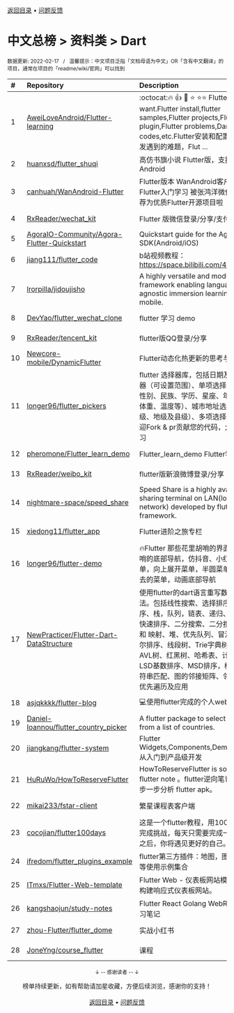 <a href="https://github.com/GrowingGit/GitHub-Chinese-Top-Charts#github中文排行榜">返回目录</a> • <a href="/content/docs/feedback.md">问题反馈</a>

# 中文总榜 > 资料类 > Dart
<sub>数据更新: 2022-02-17&nbsp;&nbsp;&nbsp;/&nbsp;&nbsp;&nbsp;温馨提示：中文项目泛指「文档母语为中文」OR「含有中文翻译」的项目，通常在项目的「readme/wiki/官网」可以找到</sub>

|#|Repository|Description|Stars|Updated|
|:-|:-|:-|:-|:-|
|1|[AweiLoveAndroid/Flutter-learning](https://github.com/AweiLoveAndroid/Flutter-learning)|:octocat::fire: :+1:  :star2:  :star: :star::star: Flutter all you want.Flutter install,flutter samples,Flutter projects,Flutter plugin,Flutter problems,Dart codes,etc.Flutter安装和配置，Flutter开发遇到的难题，Flut ...|4964|2022-02-12|
|2|[huanxsd/flutter_shuqi](https://github.com/huanxsd/flutter_shuqi)|高仿书旗小说 Flutter版，支持iOS、Android|2323|2021-12-03|
|3|[canhuah/WanAndroid-Flutter](https://github.com/canhuah/WanAndroid-Flutter)|Flutter版本 WanAndroid客户端  适合Flutter入门学习 被张鸿洋微信公众号推荐为优质Flutter开源项目啦|609|2021-12-17|
|4|[RxReader/wechat_kit](https://github.com/RxReader/wechat_kit)|Flutter 版微信登录/分享/支付 SDK|493|2022-02-10|
|5|[AgoraIO-Community/Agora-Flutter-Quickstart](https://github.com/AgoraIO-Community/Agora-Flutter-Quickstart)|Quickstart guide for the Agora Flutter SDK(Android/iOS)|489|2021-10-14|
|6|[jiang111/flutter_code](https://github.com/jiang111/flutter_code)|b站视频教程： https://space.bilibili.com/480410119/ |250|2021-10-25|
|7|[lrorpilla/jidoujisho](https://github.com/lrorpilla/jidoujisho)|A highly versatile and modular framework enabling language-agnostic immersion learning on mobile.|242|2022-02-05|
|8|[DevYao/flutter_wechat_clone](https://github.com/DevYao/flutter_wechat_clone)|flutter 学习 demo|218|2021-09-24|
|9|[RxReader/tencent_kit](https://github.com/RxReader/tencent_kit)|flutter版QQ登录/分享|171|2022-02-10|
|10|[Newcore-mobile/DynamicFlutter](https://github.com/Newcore-mobile/DynamicFlutter)|Flutter动态化热更新的思考与实践|147|2021-12-22|
|11|[longer96/flutter_pickers](https://github.com/longer96/flutter_pickers)|flutter 选择器库，包括日期及时间选择器（可设置范围）、单项选择器（可用于性别、民族、学历、星座、年龄、身高、体重、温度等）、城市地址选择器（分省级、地级及县级）、多项选择器等…… 欢迎Fork & pr贡献您的代码，大家共同学习|141|2022-02-03|
|12|[pheromone/Flutter_learn_demo](https://github.com/pheromone/Flutter_learn_demo)|Flutter_learn_demo  Flutter学习历程|107|2022-02-14|
|13|[RxReader/weibo_kit](https://github.com/RxReader/weibo_kit)|flutter版新浪微博登录/分享|82|2022-02-10|
|14|[nightmare-space/speed_share](https://github.com/nightmare-space/speed_share)|Speed Share is a highly available file sharing terminal on LAN(local area network) developed by flutter framework.|78|2022-01-07|
|15|[xiedong11/flutter_app](https://github.com/xiedong11/flutter_app)|Flutter进阶之旅专栏|76|2022-01-27|
|16|[longer96/flutter-demo](https://github.com/longer96/flutter-demo)|🔥Flutter 那些花里胡哨的界面🔥，花里胡哨的底部导航，仿抖音、小红书底部菜单，向上展开菜单，半圆菜单，中间凹进去的菜单，动画底部导航|75|2021-10-14|
|17|[NewPracticer/Flutter-Dart-DataStructure](https://github.com/NewPracticer/Flutter-Dart-DataStructure)|使用flutter的dart语言重写数据结构与算法。包括线性搜索、选择排序、插入排序、栈，队列，链表、递归、归并排序、快速排序、二分搜索、二分搜索树、集合 和 映射、堆、优先队列、冒泡排序、希尔排序、线段树、Trie字典树、并查集、AVL树、红黑树、哈希表、计数排序、LSD基数排序、MSD排序，桶排序、字符串匹配、图的邻接矩阵、邻接表，深度优先遍历及应用|65|2021-09-24|
|18|[asjqkkkk/flutter-blog](https://github.com/asjqkkkk/flutter-blog)|💻使用flutter完成的个人web博客.|46|2022-02-04|
|19|[Daniel-Ioannou/flutter_country_picker](https://github.com/Daniel-Ioannou/flutter_country_picker)|A flutter package to select a country from a list of countries.|37|2022-02-01|
|20|[jiangkang/flutter-system](https://github.com/jiangkang/flutter-system)|Flutter Widgets,Components,Demos,Pages:从入门到产品级开发|24|2021-12-25|
|21|[HuRuWo/HowToReserveFlutter](https://github.com/HuRuWo/HowToReserveFlutter)|HowToReserveFlutter is some  reverse flutter note 。flutter逆向笔记，如何一步一步分析 flutter apk。|16|2022-01-22|
|22|[mikai233/fstar-client](https://github.com/mikai233/fstar-client)|繁星课程表客户端|16|2022-01-02|
|23|[cocojian/flutter100days](https://github.com/cocojian/flutter100days)|这是一个flutter教程，用100天的时间来完成挑战，每天只需要完成一课，100天之后，你将遇见更好的自己。|8|2021-11-24|
|24|[ifredom/flutter_plugins_example](https://github.com/ifredom/flutter_plugins_example)|flutter第三方插件：地图，图表，蓝牙，等使用示例集合|7|2022-01-20|
|25|[ITmxs/Flutter-Web-template](https://github.com/ITmxs/Flutter-Web-template)|Flutter Web - 仪表板网站模板教你如何构建响应式仪表板网站。|6|2022-02-09|
|26|[kangshaojun/study-notes](https://github.com/kangshaojun/study-notes)|Flutter React Golang WebRTC等技术学习笔记|6|2022-01-30|
|27|[zhou-Flutter/flutter_dome](https://github.com/zhou-Flutter/flutter_dome)|实战小红书|6|2021-10-31|
|28|[JoneYng/course_flutter](https://github.com/JoneYng/course_flutter)|课程|5|2021-12-23|

<div align="center">
    <p><sub>↓ -- 感谢读者 -- ↓</sub></p>
    榜单持续更新，如有帮助请加星收藏，方便后续浏览，感谢你的支持！
</div>

<br/>

<div align="center"><a href="https://github.com/GrowingGit/GitHub-Chinese-Top-Charts#github中文排行榜">返回目录</a> • <a href="/content/docs/feedback.md">问题反馈</a></div>
